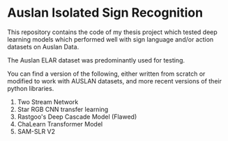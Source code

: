 # Auslan Isolated Sign Recognition

This repository contains the code of my thesis project which tested deep learning models which performed well with sign language and/or action datasets on Auslan Data.

The Auslan ELAR dataset was predominantly used for testing.

You can find a version of the following, either written from scratch or modified to work with AUSLAN datasets, and more recent versions of their python libraries.

1. Two Stream Network
2. Star RGB CNN transfer learning
3. Rastgoo's Deep Cascade Model (Flawed)
4. ChaLearn Transformer Model
5. SAM-SLR V2
